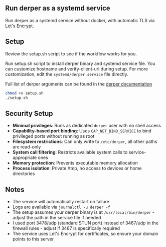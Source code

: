 

## Run derper as a systemd service 

Run derper as a systemd service without docker, with automatic TLS via Let's Encrypt.

## Setup

Review the setup.sh script to see if the workflow works for you.

Run setup.sh script to install derper binary and systemd service file. You can customize hostname and verify-client-url during setup.  For more customization, edit the ```systemd/derper.service``` file directly.

Full list of derper arguments can be found in the [derper documentation](https://github.com/tailscale/tailscale/blob/main/cmd/derper/derper.go)

```bash
chmod +x setup.sh
./setup.sh
```

## Security Setup

- **Minimal privileges**: Runs as dedicated `derper` user with no shell access
- **Capability-based port binding**: Uses `CAP_NET_BIND_SERVICE` to bind privileged ports without running as root
- **Filesystem restrictions**: Can only write to `/etc/derper`, all other paths are read-only
- **System call filtering**: Restricts available system calls to service-appropriate ones
- **Memory protection**: Prevents executable memory allocation
- **Process isolation**: Private /tmp, no access to devices or home directories

## Notes

- The service will automatically restart on failure
- Logs are available via `journalctl -u derper -f`
- The setup assumes your derper binary is at `/usr/local/bin/derper` - adjust the path in the service file if needed
- I used port 3478/udp (standard STUN port) instead of 3467/udp in the firewall rules - adjust if 3467 is specifically required
- The service uses Let's Encrypt for certificates, so ensure your domain points to this server

